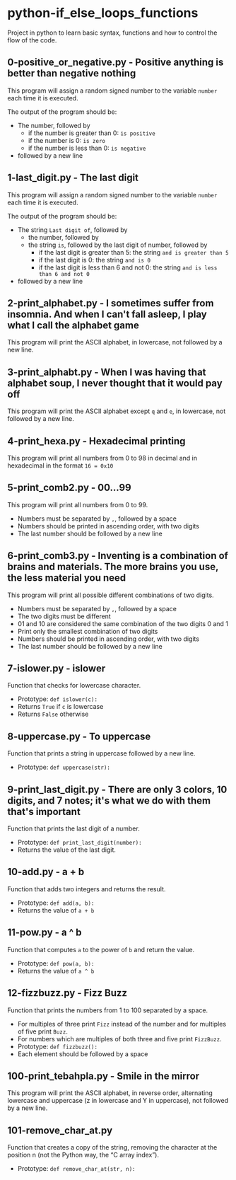 # python-if_else_loops_functions
Project in python to learn basic syntax, functions and how to control the flow of the code.

## 0-positive_or_negative.py - Positive anything is better than negative nothing
This program will assign a random signed number to the variable `number` each time it is executed.

The output of the program should be:
- The number, followed by
    - if the number is greater than 0: `is positive`
    - if the number is 0: `is zero`
    - if the number is less than 0: `is negative`
- followed by a new line

## 1-last_digit.py - The last digit
This program will assign a random signed number to the variable `number` each time it is executed.

The output of the program should be:
- The string `Last digit of`, followed by
    - the number, followed by
    - the string `is`, followed by the last digit of number, followed by
        - if the last digit is greater than 5: the string `and is greater than 5`
        - if the last digit is 0: the string `and is 0`
        - if the last digit is less than 6 and not 0: the string `and is less than 6 and not 0`
- followed by a new line

## 2-print_alphabet.py - I sometimes suffer from insomnia. And when I can't fall asleep, I play what I call the alphabet game
This program will print the ASCII alphabet, in lowercase, not followed by a new line.

## 3-print_alphabt.py - When I was having that alphabet soup, I never thought that it would pay off
This program will print the ASCII alphabet except `q` and `e`, in lowercase, not followed by a new line.

## 4-print_hexa.py - Hexadecimal printing 
This program will print all numbers from 0 to 98 in decimal and in hexadecimal in the format `16 = 0x10`

## 5-print_comb2.py - 00...99
This program will print all numbers from 0 to 99.
- Numbers must be separated by `,`, followed by a space
- Numbers should be printed in ascending order, with two digits
- The last number should be followed by a new line

## 6-print_comb3.py - Inventing is a combination of brains and materials. The more brains you use, the less material you need 
This program will print all possible different combinations of two digits.
- Numbers must be separated by `,`, followed by a space
- The two digits must be different
- 01 and 10 are considered the same combination of the two digits 0 and 1
- Print only the smallest combination of two digits
- Numbers should be printed in ascending order, with two digits
- The last number should be followed by a new line

## 7-islower.py - islower 
Function that checks for lowercase character.
- Prototype: `def islower(c):`
- Returns `True` if `c` is lowercase
- Returns `False` otherwise

## 8-uppercase.py - To uppercase
Function that prints a string in uppercase followed by a new line.
- Prototype: `def uppercase(str):`

## 9-print_last_digit.py - There are only 3 colors, 10 digits, and 7 notes; it's what we do with them that's important
Function that prints the last digit of a number.
- Prototype: `def print_last_digit(number):`
- Returns the value of the last digit.

## 10-add.py - a + b
Function that adds two integers and returns the result.
- Prototype: `def add(a, b):`
- Returns the value of `a + b`

## 11-pow.py - a ^ b 
Function that computes `a` to the power of `b` and return the value.
- Prototype: `def pow(a, b):`
- Returns the value of `a ^ b`

## 12-fizzbuzz.py - Fizz Buzz
Function that prints the numbers from 1 to 100 separated by a space.
- For multiples of three print `Fizz` instead of the number and for multiples of five print `Buzz`.
- For numbers which are multiples of both three and five print `FizzBuzz`.
- Prototype: `def fizzbuzz():`
- Each element should be followed by a space

## 100-print_tebahpla.py -  Smile in the mirror
This program will print the ASCII alphabet, in reverse order, alternating lowercase and uppercase (z in lowercase and Y in uppercase), not followed by a new line.

## 101-remove_char_at.py
Function that creates a copy of the string, removing the character at the position n (not the Python way, the “C array index”).
- Prototype: `def remove_char_at(str, n):`

